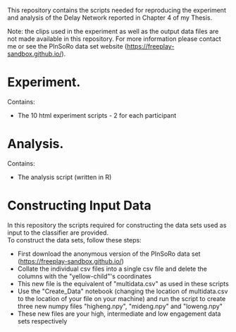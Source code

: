 This repository contains the scripts needed for reproducing the experiment and analysis of the Delay Network reported in Chapter 4 of my Thesis.

Note: the clips used in the experiment as well as the output data files are not made available in this repository. For more information please contact me or see the PInSoRo data set website (https://freeplay-sandbox.github.io/).  

# Experiment. <br>
Contains:
  - The 10 html experiment scripts - 2 for each participant
  
# Analysis. <br>
Contains:
  - The analysis script (written in R)
  
# Constructing Input Data <br>
In this repository the scripts required for constructing the data sets used as input to the classifier are provided. <br> 
To construct the data sets, follow these steps:
  - First download the anonymous version of the PInSoRo data set (https://freeplay-sandbox.github.io/)
  - Collate the individual csv files into a single csv file and delete the columns with the "yellow-child"'s coordinates
  - This new file is the equivalent of "multidata.csv" as used in these scripts
  - Use the "Create_Data" notebook (changing the location of multidata.csv to the location of your file on your machine) and run the script to create three new numpy files "higheng.npy", "mideng.npy" and "loweng.npy"
  - These new files are your high, intermediate and low engagement data sets respectively
